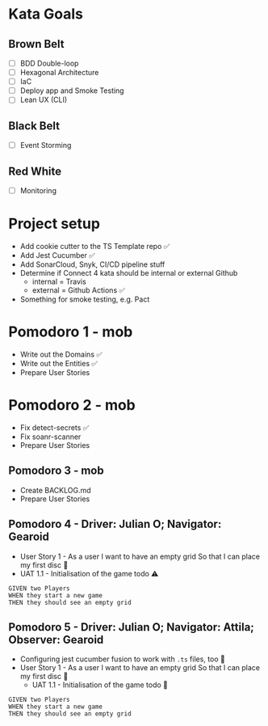 # Kata Goals

## Brown Belt

- [ ] BDD Double-loop
- [ ] Hexagonal Architecture
- [ ] IaC
- [ ] Deploy app and Smoke Testing
- [ ] Lean UX (CLI)

## Black Belt

- [ ] Event Storming

## Red White

- [ ] Monitoring

# Project setup

- Add cookie cutter to the TS Template repo ✅
- Add Jest Cucumber ✅
- Add SonarCloud, Snyk, CI/CD pipeline stuff
- Determine if Connect 4 kata should be internal or external Github
  - internal = Travis
  - external = Github Actions ✅
- Something for smoke testing, e.g. Pact

# Pomodoro 1 - mob

- Write out the Domains ✅
- Write out the Entities ✅
- Prepare User Stories

# Pomodoro 2 - mob

- Fix detect-secrets ✅
- Fix soanr-scanner
- Prepare User Stories

## Pomodoro 3 - mob

- Create BACKLOG.md
- Prepare User Stories

## Pomodoro 4 - Driver: Julian O; Navigator: Gearoid

- User Story 1 - As a user I want to have an empty grid So that I can place my first disc 🚧
- UAT 1.1 - Initialisation of the game todo ⚠

```
GIVEN two Players
WHEN they start a new game
THEN they should see an empty grid
```

## Pomodoro 5 - Driver: Julian O; Navigator: Attila; Observer: Gearoid

- Configuring jest cucumber fusion to work with `.ts` files, too 🚧
- User Story 1 - As a user I want to have an empty grid So that I can place my first disc 🚧
  - UAT 1.1 - Initialisation of the game todo 🚧

```
GIVEN two Players
WHEN they start a new game
THEN they should see an empty grid
```
